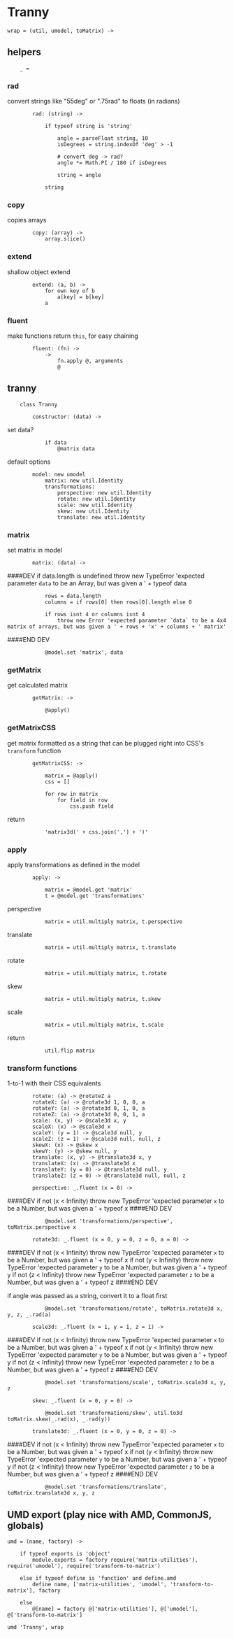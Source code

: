 # Tranny

	wrap = (util, umodel, toMatrix) ->

## helpers

		_ =

### rad
convert strings like "55deg" or ".75rad" to floats (in radians)

			rad: (string) ->

				if typeof string is 'string'

					angle = parseFloat string, 10
					isDegrees = string.indexOf 'deg' > -1

					# convert deg -> rad?
					angle *= Math.PI / 180 if isDegrees

					string = angle
				
				string

### copy
copies arrays

			copy: (array) ->
				array.slice()

### extend
shallow object extend

			extend: (a, b) ->
				for own key of b
					a[key] = b[key]
				a

### fluent
make functions return `this`, for easy chaining

			fluent: (fn) ->
				->
					fn.apply @, arguments
					@

## tranny

		class Tranny

			constructor: (data) ->

set data?
			
				if data
					@matrix data

default options

			model: new umodel
				matrix: new util.Identity
				transformations:
					perspective: new util.Identity
					rotate: new util.Identity
					scale: new util.Identity
					skew: new util.Identity
					translate: new util.Identity

### matrix

set matrix in model

			matrix: (data) ->

####DEV
				if data.length is undefined
					throw new TypeError 'expected parameter `data` to be an Array, but was given a ' + typeof data

				rows = data.length
				columns = if rows[0] then rows[0].length else 0

				if rows isnt 4 or columns isnt 4
					throw new Error 'expected parameter `data` to be a 4x4 matrix of arrays, but was given a ' + rows + 'x' + columns + ' matrix'
####END DEV

				@model.set 'matrix', data

### getMatrix
get calculated matrix

			getMatrix: ->

				@apply()

### getMatrixCSS
get matrix formatted as a string that can be plugged right into CSS's `transform` function

			getMatrixCSS: ->

				matrix = @apply()
				css = []

				for row in matrix
					for field in row
						css.push field

return
				
				'matrix3d(' + css.join(',') + ')'

### apply
apply transformations as defined in the model

			apply: ->

				matrix = @model.get 'matrix'
				t = @model.get 'transformations'

perspective

				matrix = util.multiply matrix, t.perspective

translate

				matrix = util.multiply matrix, t.translate

rotate

				matrix = util.multiply matrix, t.rotate

skew

				matrix = util.multiply matrix, t.skew

scale

				matrix = util.multiply matrix, t.scale

return

				util.flip matrix

### transform functions
1-to-1 with their CSS equivalents

			rotate: (a) -> @rotateZ a
			rotateX: (a) -> @rotate3d 1, 0, 0, a
			rotateY: (a) -> @rotate3d 0, 1, 0, a
			rotateZ: (a) -> @rotate3d 0, 0, 1, a
			scale: (x, y) -> @scale3d x, y
			scaleX: (x) -> @scale3d x
			scaleY: (y = 1) -> @scale3d null, y
			scaleZ: (z = 1) -> @scale3d null, null, z
			skewX: (x) -> @skew x
			skewY: (y) -> @skew null, y
			translate: (x, y) -> @translate3d x, y
			translateX: (x) -> @translate3d x
			translateY: (y = 0) -> @translate3d null, y
			translateZ: (z = 0) -> @translate3d null, null, z

			perspective: _.fluent (x = 0) ->

####DEV
				if not (x < Infinity)
					throw new TypeError 'expected parameter `x` to be a Number, but was given a ' + typeof x
####END DEV

				@model.set 'transformations/perspective', toMatrix.perspective x

			rotate3d: _.fluent (x = 0, y = 0, z = 0, a = 0) ->

####DEV
				if not (x < Infinity)
					throw new TypeError 'expected parameter `x` to be a Number, but was given a ' + typeof x
				if not (y < Infinity)
					throw new TypeError 'expected parameter `y` to be a Number, but was given a ' + typeof y
				if not (z < Infinity)
					throw new TypeError 'expected parameter `z` to be a Number, but was given a ' + typeof z
####END DEV

if angle was passed as a string, convert it to a float first

				@model.set 'transformations/rotate', toMatrix.rotate3d x, y, z, _.rad(a)

			scale3d: _.fluent (x = 1, y = 1, z = 1) ->

####DEV
				if not (x < Infinity)
					throw new TypeError 'expected parameter `x` to be a Number, but was given a ' + typeof x
				if not (y < Infinity)
					throw new TypeError 'expected parameter `y` to be a Number, but was given a ' + typeof y
				if not (z < Infinity)
					throw new TypeError 'expected parameter `z` to be a Number, but was given a ' + typeof z
####END DEV

				@model.set 'transformations/scale', toMatrix.scale3d x, y, z

			skew: _.fluent (x = 0, y = 0) ->

				@model.set 'transformations/skew', util.to3d toMatrix.skew(_.rad(x), _.rad(y))

			translate3d: _.fluent (x = 0, y = 0, z = 0) ->

####DEV
				if not (x < Infinity)
					throw new TypeError 'expected parameter `x` to be a Number, but was given a ' + typeof x
				if not (y < Infinity)
					throw new TypeError 'expected parameter `y` to be a Number, but was given a ' + typeof y
				if not (z < Infinity)
					throw new TypeError 'expected parameter `z` to be a Number, but was given a ' + typeof z
####END DEV

				@model.set 'transformations/translate', toMatrix.translate3d x, y, z

## UMD export (play nice with AMD, CommonJS, globals)

	umd = (name, factory) ->

		if typeof exports is 'object'
			module.exports = factory require('matrix-utilities'), require('umodel'), require('transform-to-matrix')

		else if typeof define is 'function' and define.amd
			define name, ['matrix-utilities', 'umodel', 'transform-to-matrix'], factory

		else
			@[name] = factory @['matrix-utilities'], @['umodel'], @['transform-to-matrix']

	umd 'Tranny', wrap